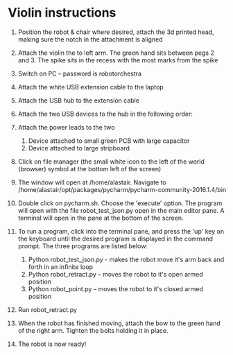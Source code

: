 # Violin instructions

1. Position the robot & chair where desired, attach the 3d printed head, making sure the notch in the attachment is aligned
2. Attach the violin the to left arm. The green hand sits between pegs 2 and 3. The spike sits in the recess with the most marks from the spike
3. Switch on PC – password is robotorchestra
4. Attach the white USB extension cable to the laptop
5. Attach the USB hub to the extension cable
6. Attach the two USB devices to the hub in the following order:
7. Attach the power leads to the two 
   1. Device attached to small green PCB with large capacitor
   2. Device attached to large stripboard
8.  Click on file manager (the small white icon to the left of the world (browser) symbol at the bottom left of the screen)
9.  The window will open at /home/alastair. Navigate to /home/alastair/opt/packages/pycharm/pycharm-community-2016.1.4/bin
10. Double click on pycharm.sh. Choose the 'execute' option. The program will open with the file robot_test_json.py open in the main editor pane. A terminal will open in the pane at the bottom of the screen.
    
11. To run a program, click into the terminal pane, and press the 'up' key on the keyboard until the desired program is displayed in the command prompt. The three programs are listed below:
    1. Python robot_test_json.py - makes the robot move it's arm back and forth in an infinite loop
    2. Python robot_retract.py – moves the robot to it's open armed position
    3. Python robot_point.py – moves the robot to it's closed armed position
12. Run robot_retract.py
13. When the robot has finished moving, attach the bow to the green hand of the right arm. Tighten the bolts holding it in place.
14. The robot is now ready!